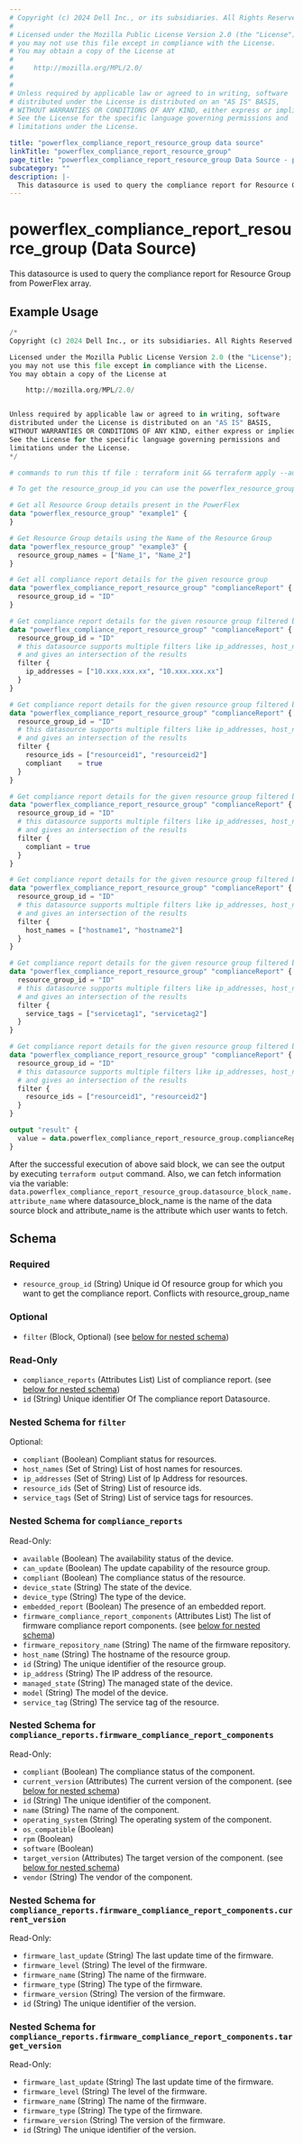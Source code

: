 ```yaml
---
# Copyright (c) 2024 Dell Inc., or its subsidiaries. All Rights Reserved.
# 
# Licensed under the Mozilla Public License Version 2.0 (the "License");
# you may not use this file except in compliance with the License.
# You may obtain a copy of the License at
# 
#     http://mozilla.org/MPL/2.0/
# 
# 
# Unless required by applicable law or agreed to in writing, software
# distributed under the License is distributed on an "AS IS" BASIS,
# WITHOUT WARRANTIES OR CONDITIONS OF ANY KIND, either express or implied.
# See the License for the specific language governing permissions and
# limitations under the License.

title: "powerflex_compliance_report_resource_group data source"
linkTitle: "powerflex_compliance_report_resource_group"
page_title: "powerflex_compliance_report_resource_group Data Source - powerflex"
subcategory: ""
description: |-
  This datasource is used to query the compliance report for Resource Group from PowerFlex array.
---
```


# powerflex_compliance_report_resource_group (Data Source)

This datasource is used to query the compliance report for Resource Group from PowerFlex array.

## Example Usage

```terraform
/*
Copyright (c) 2024 Dell Inc., or its subsidiaries. All Rights Reserved.

Licensed under the Mozilla Public License Version 2.0 (the "License");
you may not use this file except in compliance with the License.
You may obtain a copy of the License at

    http://mozilla.org/MPL/2.0/


Unless required by applicable law or agreed to in writing, software
distributed under the License is distributed on an "AS IS" BASIS,
WITHOUT WARRANTIES OR CONDITIONS OF ANY KIND, either express or implied.
See the License for the specific language governing permissions and
limitations under the License.
*/

# commands to run this tf file : terraform init && terraform apply --auto-approve

# To get the resource_group_id you can use the powerflex_resource_group data source as shown below:

# Get all Resource Group details present in the PowerFlex
data "powerflex_resource_group" "example1" {
}

# Get Resource Group details using the Name of the Resource Group
data "powerflex_resource_group" "example3" {
  resource_group_names = ["Name_1", "Name_2"]
}

# Get all compliance report details for the given resource group
data "powerflex_compliance_report_resource_group" "complianceReport" {
  resource_group_id = "ID"
}

# Get compliance report details for the given resource group filtered by given ipaddresses
data "powerflex_compliance_report_resource_group" "complianceReport" {
  resource_group_id = "ID"
  # this datasource supports multiple filters like ip_addresses, host_names, service_tags, resource_ids, compliant
  # and gives an intersection of the results
  filter {
    ip_addresses = ["10.xxx.xxx.xx", "10.xxx.xxx.xx"]
  }
}

# Get compliance report details for the given resource group filtered by resource ids and compliant status
data "powerflex_compliance_report_resource_group" "complianceReport" {
  resource_group_id = "ID"
  # this datasource supports multiple filters like ip_addresses, host_names, service_tags, resource_ids, compliant
  # and gives an intersection of the results
  filter {
    resource_ids = ["resourceid1", "resourceid2"]
    compliant    = true
  }
}

# Get compliance report details for the given resource group filtered by compliant resources
data "powerflex_compliance_report_resource_group" "complianceReport" {
  resource_group_id = "ID"
  # this datasource supports multiple filters like ip_addresses, host_names, service_tags, resource_ids, compliant
  # and gives an intersection of the results
  filter {
    compliant = true
  }
}

# Get compliance report details for the given resource group filtered by hostnames
data "powerflex_compliance_report_resource_group" "complianceReport" {
  resource_group_id = "ID"
  # this datasource supports multiple filters like ip_addresses, host_names, service_tags, resource_ids, compliant
  # and gives an intersection of the results
  filter {
    host_names = ["hostname1", "hostname2"]
  }
}

# Get compliance report details for the given resource group filtered by service tags
data "powerflex_compliance_report_resource_group" "complianceReport" {
  resource_group_id = "ID"
  # this datasource supports multiple filters like ip_addresses, host_names, service_tags, resource_ids, compliant
  # and gives an intersection of the results
  filter {
    service_tags = ["servicetag1", "servicetag2"]
  }
}

# Get compliance report details for the given resource group filtered by resource ids
data "powerflex_compliance_report_resource_group" "complianceReport" {
  resource_group_id = "ID"
  # this datasource supports multiple filters like ip_addresses, host_names, service_tags, resource_ids, compliant
  # and gives an intersection of the results
  filter {
    resource_ids = ["resourceid1", "resourceid2"]
  }
}

output "result" {
  value = data.powerflex_compliance_report_resource_group.complianceReport
}
```

After the successful execution of above said block, we can see the output by executing `terraform output` command. Also, we can fetch information via the variable: `data.powerflex_compliance_report_resource_group.datasource_block_name.attribute_name` where datasource_block_name is the name of the data source block and attribute_name is the attribute which user wants to fetch.

<!-- schema generated by tfplugindocs -->
## Schema

### Required

- `resource_group_id` (String) Unique id Of resource group for which you want to get the compliance report. Conflicts with resource_group_name

### Optional

- `filter` (Block, Optional) (see [below for nested schema](#nestedblock--filter))

### Read-Only

- `compliance_reports` (Attributes List) List of compliance report. (see [below for nested schema](#nestedatt--compliance_reports))
- `id` (String) Unique identifier Of The compliance report Datasource.

<a id="nestedblock--filter"></a>
### Nested Schema for `filter`

Optional:

- `compliant` (Boolean) Compliant status for resources.
- `host_names` (Set of String) List of host names for resources.
- `ip_addresses` (Set of String) List of Ip Address for resources.
- `resource_ids` (Set of String) List of resource ids.
- `service_tags` (Set of String) List of service tags for resources.


<a id="nestedatt--compliance_reports"></a>
### Nested Schema for `compliance_reports`

Read-Only:

- `available` (Boolean) The availability status of the device.
- `can_update` (Boolean) The update capability of the resource group.
- `compliant` (Boolean) The compliance status of the resource.
- `device_state` (String) The state of the device.
- `device_type` (String) The type of the device.
- `embedded_report` (Boolean) The presence of an embedded report.
- `firmware_compliance_report_components` (Attributes List) The list of firmware compliance report components. (see [below for nested schema](#nestedatt--compliance_reports--firmware_compliance_report_components))
- `firmware_repository_name` (String) The name of the firmware repository.
- `host_name` (String) The hostname of the resource group.
- `id` (String) The unique identifier of the resource group.
- `ip_address` (String) The IP address of the resource.
- `managed_state` (String) The managed state of the device.
- `model` (String) The model of the device.
- `service_tag` (String) The service tag of the resource.

<a id="nestedatt--compliance_reports--firmware_compliance_report_components"></a>
### Nested Schema for `compliance_reports.firmware_compliance_report_components`

Read-Only:

- `compliant` (Boolean) The compliance status of the component.
- `current_version` (Attributes) The current version of the component. (see [below for nested schema](#nestedatt--compliance_reports--firmware_compliance_report_components--current_version))
- `id` (String) The unique identifier of the component.
- `name` (String) The name of the component.
- `operating_system` (String) The operating system of the component.
- `os_compatible` (Boolean)
- `rpm` (Boolean)
- `software` (Boolean)
- `target_version` (Attributes) The target version of the component. (see [below for nested schema](#nestedatt--compliance_reports--firmware_compliance_report_components--target_version))
- `vendor` (String) The vendor of the component.

<a id="nestedatt--compliance_reports--firmware_compliance_report_components--current_version"></a>
### Nested Schema for `compliance_reports.firmware_compliance_report_components.current_version`

Read-Only:

- `firmware_last_update` (String) The last update time of the firmware.
- `firmware_level` (String) The level of the firmware.
- `firmware_name` (String) The name of the firmware.
- `firmware_type` (String) The type of the firmware.
- `firmware_version` (String) The version of the firmware.
- `id` (String) The unique identifier of the version.


<a id="nestedatt--compliance_reports--firmware_compliance_report_components--target_version"></a>
### Nested Schema for `compliance_reports.firmware_compliance_report_components.target_version`

Read-Only:

- `firmware_last_update` (String) The last update time of the firmware.
- `firmware_level` (String) The level of the firmware.
- `firmware_name` (String) The name of the firmware.
- `firmware_type` (String) The type of the firmware.
- `firmware_version` (String) The version of the firmware.
- `id` (String) The unique identifier of the version.

